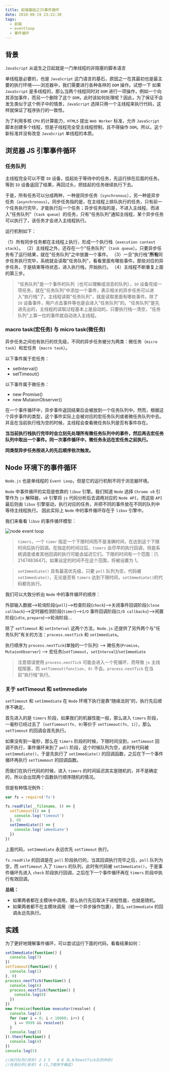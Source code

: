 ```yaml
---
title: 前端基础之JS事件循环
date: 2018-08-19 23:22:38
tags:
  - 前端
  - eventloop
  - 事件循环
---
```


## 背景

`JavaScript` 从诞生之日起就是一门单线程的非阻塞的脚本语言

单线程是必要的，也是 `JavaScript` 这门语言的基石，原因之一在其最初也是最主要的执行环境——浏览器中，我们需要进行各种各样的 `DOM` 操作。试想一下 如果 `JavaScript` 是多线程的，那么当两个线程同时对 `DOM` 进行一项操作，例如一个向其添加事件，而另一个删除了这个 `DOM`，此时该如何处理呢？因此，为了保证不会 发生类似于这个例子中的情景，`JavaScript` 选择只用一个主线程来执行代码，这样就保证了程序执行的一致性。

<!-- more -->

为了利用多核 `CPU` 的计算能力，`HTML5` 提出 `Web Worker` 标准，允许 `JavaScript` 脚本创建多个线程，但是子线程完全受主线程控制，且不得操作 `DOM`。所以，这个新标准并没有改变 `JavaScript` 单线程的本质。

## 浏览器 JS 引擎事件循环

### 任务队列

主线程完全可以不管 `IO` 设备，挂起处于等待中的任务，先运行排在后面的任务。等到 `IO` 设备返回了结果，再回过头，把挂起的任务继续执行下去。

于是，所有任务可以分成两种，一种是同步任务（`synchronous`），另一种是异步任务（`asynchronous`）。同步任务指的是，在主线程上排队执行的任务，只有前一个任务执行完毕，才能执行后一个任务；异步任务指的是，不进入主线程、而进入"任务队列"（`task queue`）的任务，只有"任务队列"通知主线程，某个异步任务可以执行了，该任务才会进入主线程执行。

运行机制如下：

（1）所有同步任务都在主线程上执行，形成一个执行栈（`execution context stack`）。
（2）主线程之外，还存在一个"任务队列"（`task queue`）。只要异步任务有了运行结果，就在"任务队列"之中放置一个事件。
（3）一旦"执行栈"**所有**同步任务执行完毕，系统就会读取"任务队列"，看看里面有哪些事件。那些对应的异步任务，于是结束等待状态，进入执行栈，开始执行。
（4）主线程不断重复上面的第三步。

> "任务队列"是一个事件的队列（也可以理解成消息的队列），`IO` 设备完成一项任务，就在"任务队列"中添加一个事件，表示相关的异步任务可以进入"执行栈"了。主线程读取"任务队列"，就是读取里面有哪些事件。除了 `IO` 设备事件，用户点击事件等也是会进入"任务队列"的。"任务队列"是先进先出的，主线程的读取过程基本上是自动的，只要执行栈一清空，"任务队列"上第一位的事件就自动进入主线程。

### macro task(宏任务) 与 micro task(微任务)

异步任务之间也有执行的优先级，不同的异步任务被分为两类：微任务（`micro task`）和宏任务（`macro task`）。

以下事件属于宏任务：

- setInterval()
- setTimeout()

以下事件属于微任务：

- new Promise()
- new MutaionObserver()

在一个事件循环中，异步事件返回结果后会被放到一个任务队列中。然而，根据这个异步事件的类型，这个事件实际上会被对应的宏任务队列或者微任务队列中去。并且在当前执行栈为空的时候，主线程会查看微任务队列是否有事件存在。

**当当前执行栈执行完毕时会立刻先处理所有微任务队列中的事件，然后再去宏任务队列中取出一个事件。同一次事件循环中，微任务永远在宏任务之前执行。**

**同类型异步任务按进入的先后顺序依次触发。**

## Node 环境下的事件循环

`Node.js` 也是单线程的 `Event Loop`，但是它的运行机制不同于浏览器环境。

`Node` 中事件循环的实现是依靠的 `libuv` 引擎。我们知道 `Node` 选择 `Chrome v8` 引擎作为 `js` 解释器，`v8` 引擎将 `js` 代码分析后去调用对应的 `Node API`，而这些 `API` 最后则由 `libuv` 引擎驱动，执行对应的任务，并把不同的事件放在不同的队列中等待主线程执行。 因此实际上 `Node` 中的事件循环存在于 `libuv` 引擎中。

我们来看看 `libuv` 的事件循环模型：

![node event loop](/assets/img/node_event_loop.png)

> `timers`，一个 `timer` 指定一个下限时间而不是准确时间，在达到这个下限时间后执行回调。在指定的时间过后，`timers` 会尽早的执行回调，但是系统调度或者其他回调的执行可能会延迟它们。下限的时间有一个范围：[1, 2147483647]，如果设定的时间不在这个范围，将被设置为 1。

> `setImmediate()` 具有最高优先级，只要 `poll` 队列为空，代码被 `setImmediate()`，无论是否有 `timers` 达到下限时间，`setImmediate()`的代码都先执行。

我们可以大致分析出 `Node` 中的事件循环的顺序：

外部输入数据-->轮询阶段(`poll`)-->检查阶段(`check`)-->关闭事件回调阶段(`close callback`)-->定时器检测阶段(`timer`)-->`I/O` 事件回调阶段(`I/O callbacks`)-->闲置阶段(`idle`, `prepare`)-->轮询阶段...

除了 `setTimeout` 和 `setInterval` 这两个方法，`Node.js` 还提供了另外两个与"任务队列"有关的方法：`process.nextTick` 和 `setImmediate`。

执行顺序为 `process.nextTick`(单独的一个队列) --> 微任务(`Promise`，`MutaionObserver`) --> 宏任务(`setTimeout`，`setInterval`)/`setImmediate`

> 注意错误使用 `process.nextTick` 可能会进入一个死循环，而导致 `js` 主线程阻塞，而 `setTimeout(function, 0)` 不会。`process.nextTick` 在当前"执行栈"执行。

### 关于 setTimeout 和 setImmediate

`setTimeout` 和 `setImmediate` 在 `Node` 环境下执行是靠“随缘法则”的，执行先后顺序不确定。

首先进入的是 `timers` 阶段，如果我们的机器性能一般，那么进入 `timers` 阶段，一毫秒已经过去了（`setTimeout(fn, 0)`等价于 `setTimeout(fn, 1)`），那么 `setTimeout` 的回调会首先执行。

如果没有到一毫秒，那么在 `timers` 阶段的时候，下限时间没到，`setTimeout` 回调不执行，事件循环来到了 `poll` 阶段，这个时候队列为空，此时有代码被 `setImmediate()`，于是先执行了 `setImmediate()` 的回调函数，之后在下一个事件循环再执行 `setTimemout` 的回调函数。

而我们在执行代码的时候，进入 `timers` 的时间延迟其实是随机的，并不是确定的，所以会出现两个函数执行顺序随机的情况。

但是有种情况例外：

```js
var fs = require('fs')

fs.readFile(__filename, () => {
  setTimeout(() => {
    console.log('timeout')
  }, 0)
  setImmediate(() => {
    console.log('immediate')
  })
})
```

上面代码，`setImmediate` 永远优先 `setTimeout` 执行。

`fs.readFile` 的回调是在 `poll` 阶段执行的，当其回调执行完毕之后，`poll` 队列为空，而 `setTimeout` 入了 `timers` 的队列，此时有代码被 `setImmediate()`，于是事件循环先进入 `check` 阶段执行回调，之后在下一个事件循环再在 `timers` 阶段中执行有效回调。

**总结：**

- 如果两者都在主模块中调用，那么执行先后取决于进程性能，也就是随机。
- 如果两者都不在主模块调用（被一个异步操作包裹），那么 `setImmediate` 的回调永远先执行。

## 实践

为了更好地理解事件循环，可以尝试运行下面的代码，看看结果如何：

```js
setImmediate(function() {
  console.log(7)
})
setTimeout(function() {
  console.log(1)
}, 0)
process.nextTick(function() {
  console.log(6)
  process.nextTick(function() {
    console.log(8)
  })
})
new Promise(function executor(resolve) {
  console.log(2)
  for (var i = 0; i < 10000; i++) {
    i == 9999 && resolve()
  }
  console.log(3)
}).then(function() {
  console.log(4)
})
console.log(5)

//执行队列(同步) 2 3 5   6 8（6,8为nextTick队列中的)
//任务队列(异步) 4 (1,7顺序不确定)
```
